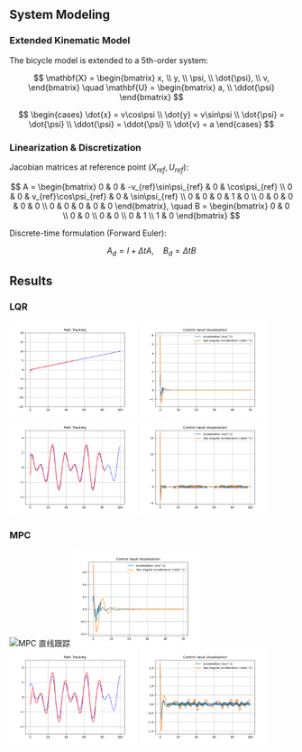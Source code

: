 ## System Modeling

### Extended Kinematic Model
The bicycle model is extended to a 5th-order system:

$$ 
\mathbf{X} = \begin{bmatrix} x, \\ y, \\ \psi, \\ \dot{\psi}, \\ v, \end{bmatrix} \quad
\mathbf{U} = \begin{bmatrix} a, \\ \ddot{\psi} \end{bmatrix}
$$

$$
\begin{cases}
\dot{x} = v\cos\psi \\
\dot{y} = v\sin\psi \\
\dot{\psi} = \dot{\psi} \\
\ddot{\psi} = \ddot{\psi} \\
\dot{v} = a
\end{cases}
$$

### Linearization & Discretization
Jacobian matrices at reference point $(X_{ref}, U_{ref})$:

$$
A = \begin{bmatrix}
0 & 0 & -v_{ref}\sin\psi_{ref} & 0 & \cos\psi_{ref} \\
0 & 0 & v_{ref}\cos\psi_{ref} & 0 & \sin\psi_{ref} \\
0 & 0 & 0 & 1 & 0 \\
0 & 0 & 0 & 0 & 0 \\
0 & 0 & 0 & 0 & 0
\end{bmatrix}, \quad
B = \begin{bmatrix}
0 & 0 \\
0 & 0 \\
0 & 0 \\
0 & 1 \\
1 & 0
\end{bmatrix}
$$

Discrete-time formulation (Forward Euler):

$$
A_d = I + \Delta t A, \quad B_d = \Delta t B
$$

## Results
### LQR

<img src="https://github.com/PMY9527/Path-Tracking-Controllers/blob/main/LQR_PICS/直线/Tracking%20Visualisation(LQR).png" alt="LQR 直线跟踪" width="45%" />
<img src="https://github.com/PMY9527/Path-Tracking-Controllers/blob/main/LQR_PICS/直线/Control%20Input%20Visualisation(LQR).png" alt="LQR 直线控制输入" width="45%" />
<img src="https://github.com/PMY9527/Path-Tracking-Controllers/blob/main/LQR_PICS/曲线/Tracking%20Visualisation(LQR).png" alt="LQR 曲线跟踪" width="45%" />
<img src="https://github.com/PMY9527/Path-Tracking-Controllers/blob/main/LQR_PICS/曲线/Control%20Input%20Visualisation(LQR).png" alt="LQR 曲线控制输入" width="45%" />

### MPC

<img src="https://github.com/PMY9527/Path-Tracking-Controllers/blob/main/MPC_PICS/直线/Tracking%20Visualisation(MPC).png" alt="MPC 直线跟踪" width="45%" />
<img src="https://github.com/PMY9527/Path-Tracking-Controllers/blob/main/MPC_PICS/直线/Control%20Input%20Visualisation(MPC).png" alt="MPC 直线控制输入" width="45%" />
<img src="https://github.com/PMY9527/Path-Tracking-Controllers/blob/main/MPC_PICS/曲线/Tracking%20Visualisation(MPC).png" alt="MPC 曲线跟踪" width="45%" />
<img src="https://github.com/PMY9527/Path-Tracking-Controllers/blob/main/MPC_PICS/曲线/Control%20Input%20Visualisation(MPC).png" alt="MPC 曲线控制输入" width="45%" />


